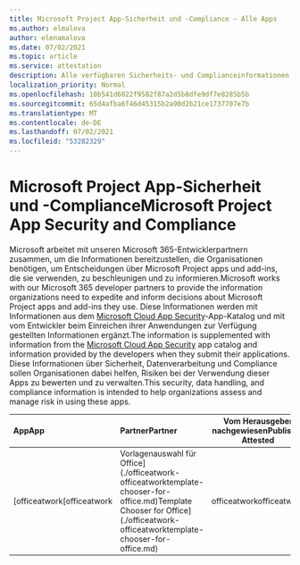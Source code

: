 ```yaml
---
title: Microsoft Project App-Sicherheit und -Compliance – Alle Apps
ms.author: elmalova
author: elenamalova
ms.date: 07/02/2021
ms.topic: article
ms.service: attestation
description: Alle verfügbaren Sicherheits- und Complianceinformationen für alle Microsoft Project Apps.
localization_priority: Normal
ms.openlocfilehash: 10b541d6022f9582f87a2d5b8dfe9df7e8285b5b
ms.sourcegitcommit: 65d4afba6f46d45315b2a90d2b21ce1737707e7b
ms.translationtype: MT
ms.contentlocale: de-DE
ms.lasthandoff: 07/02/2021
ms.locfileid: "53282329"
---
```

# <a name="microsoft-project-app-security-and-compliance"></a><span data-ttu-id="456e9-103">Microsoft Project App-Sicherheit und -Compliance</span><span class="sxs-lookup"><span data-stu-id="456e9-103">Microsoft Project App Security and Compliance</span></span>

<span data-ttu-id="456e9-104">Microsoft arbeitet mit unseren Microsoft 365-Entwicklerpartnern zusammen, um die Informationen bereitzustellen, die Organisationen benötigen, um Entscheidungen über Microsoft Project apps und add-ins, die sie verwenden, zu beschleunigen und zu informieren.</span><span class="sxs-lookup"><span data-stu-id="456e9-104">Microsoft works with our Microsoft 365 developer partners to provide the information organizations need to expedite and inform decisions about Microsoft Project apps and add-ins they use.</span></span> <span data-ttu-id="456e9-105">Diese Informationen werden mit Informationen aus dem [Microsoft Cloud App Security](https://www.microsoft.com/en-us/enterprise-mobility-security/cloud-app-security)-App-Katalog und mit vom Entwickler beim Einreichen ihrer Anwendungen zur Verfügung gestellten Informationen ergänzt.</span><span class="sxs-lookup"><span data-stu-id="456e9-105">The information is supplemented with information from the [Microsoft Cloud App Security](https://www.microsoft.com/en-us/enterprise-mobility-security/cloud-app-security) app catalog and information provided by the developers when they submit their applications.</span></span> <span data-ttu-id="456e9-106">Diese Informationen über Sicherheit, Datenverarbeitung und Compliance sollen Organisationen dabei helfen, Risiken bei der Verwendung dieser Apps zu bewerten und zu verwalten.</span><span class="sxs-lookup"><span data-stu-id="456e9-106">This security, data handling, and compliance information is intended to help organizations assess and manage risk in using these apps.</span></span>

| <span data-ttu-id="456e9-107">**App**</span><span class="sxs-lookup"><span data-stu-id="456e9-107">**App**</span></span> | <span data-ttu-id="456e9-108">**Partner**</span><span class="sxs-lookup"><span data-stu-id="456e9-108">**Partner**</span></span> | <span data-ttu-id="456e9-109">**Vom Herausgeber nachgewiesen**</span><span class="sxs-lookup"><span data-stu-id="456e9-109">**Publisher Attested**</span></span> | <span data-ttu-id="456e9-110">**Zertifiziert**</span><span class="sxs-lookup"><span data-stu-id="456e9-110">**Certified**</span></span> |
|:--------|:------------|:----------------------:|:-------------:|
| <span data-ttu-id="456e9-111">[officeatwork</span><span class="sxs-lookup"><span data-stu-id="456e9-111">[officeatwork</span></span> | <span data-ttu-id="456e9-112">Vorlagenauswahl für Office](./officeatwork-officeatworktemplate-chooser-for-office.md)</span><span class="sxs-lookup"><span data-stu-id="456e9-112">Template Chooser for Office](./officeatwork-officeatworktemplate-chooser-for-office.md)</span></span> | <span data-ttu-id="456e9-113">officeatwork</span><span class="sxs-lookup"><span data-stu-id="456e9-113">officeatwork</span></span> | <span data-ttu-id="456e9-114">**✓**</span><span class="sxs-lookup"><span data-stu-id="456e9-114">**✓**</span></span> | <img alt="Certified application badge" src="../media/certified-badge.png" height="25" width="25" /> |
